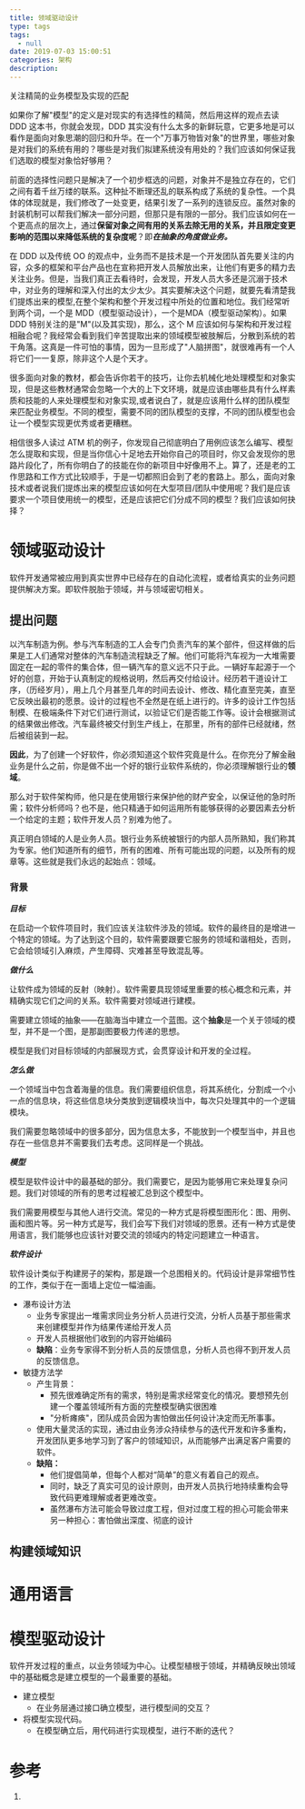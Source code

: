 ```yaml
---
title: 领域驱动设计
type: tags
tags:
  - null
date: 2019-07-03 15:00:51
categories: 架构
description:
---
```


关注精简的业务模型及实现的匹配

如果你了解"模型"的定义是对现实的有选择性的精简，然后用这样的观点去读 DDD 这本书，你就会发现，DDD 其实没有什么太多的新鲜玩意，它更多地是可以看作是面向对象思潮的回归和升华。在一个"万事万物皆对象"的世界里，哪些对象是对我们的系统有用的？哪些是对我们拟建系统没有用处的？我们应该如何保证我们选取的模型对象恰好够用？

前面的选择性问题只是解决了一个初步框选的问题，对象并不是独立存在的，它们之间有着千丝万缕的联系。这种扯不断理还乱的联系构成了系统的复杂性。一个具体的体现就是，我们修改了一处变更，结果引发了一系列的连锁反应。虽然对象的封装机制可以帮我们解决一部分问题，但那只是有限的一部分。我们应该如何在一个更高点的层次上，通过**保留对象之间有用的关系去除无用的关系，并且限定变更影响的范围以来降低系统的复杂度呢**？即***在抽象的角度做业务。***

在 DDD 以及传统 OO 的观点中，业务而不是技术是一个开发团队首先要关注的内容，众多的框架和平台产品也在宣称把开发人员解放出来，让他们有更多的精力去关注业务。但是，当我们真正去看待时，会发现，开发人员大多还是沉溺于技术中，对业务的理解和深入付出的太少太少。其实要解决这个问题，就要先看清楚我们提炼出来的模型,在整个架构和整个开发过程中所处的位置和地位。我们经常听到两个词，一个是 MDD（模型驱动设计），一个是MDA（模型驱动架构）。如果 DDD 特别关注的是"M"(以及其实现)，那么，这个 M 应该如何与架构和开发过程相融合呢？我经常会看到我们辛苦提取出来的领域模型被肢解后，分散到系统的若干角落。这真是一件可怕的事情，因为一旦形成了"人脑拼图"，就很难再有一个人将它们一一复原，除非这个人是个天才。

很多面向对象的教材，都会告诉你若干的技巧，让你去机械化地处理模型和对象实现，但是这些教材通常会忽略一个大的上下文环境，就是应该由哪些具有什么样素质和技能的人来处理模型和对象实现,或者说白了，就是应该用什么样的团队模型来匹配业务模型。不同的模型，需要不同的团队模型的支撑，不同的团队模型也会让一个模型实现更优秀或者更糟糕。

相信很多人读过 ATM 机的例子，你发现自己彻底明白了用例应该怎么编写、模型怎么提取和实现，但是当你信心十足地去开始你自己的项目时，你又会发现你的思路片段化了，所有你明白了的技能在你的新项目中好像用不上。算了，还是老的工作思路和工作方式比较顺手，于是一切都照旧会到了老的套路上。那么，面向对象技术或者说我们提炼出来的模型应该如何在大型项目/团队中使用呢？我们是应该要求一个项目使用统一的模型，还是应该把它们分成不同的模型？我们应该如何抉择？

# 领域驱动设计

软件开发通常被应用到真实世界中已经存在的自动化流程，或者给真实的业务问题提供解决方案。即软件脱胎于领域，并与领域密切相关。

## 提出问题

以汽车制造为例。参与汽车制造的工人会专门负责汽车的某个部件，但这样做的后果是工人们通常对整体的汽车制造流程缺乏了解。他们可能将汽车视为一大堆需要固定在一起的零件的集合体，但一辆汽车的意义远不只于此。一辆好车起源于一个好的创意，开始于认真制定的规格说明，然后再交付给设计。经历若干道设计工序，（历经岁月），用上几个月甚至几年的时间去设计、修改、精化直至完美，直至它反映出最初的愿景。设计的过程也不全然是在纸上进行的。许多的设计工作包括制模、在极端条件下对它们进行测试，以验证它们是否能工作等。设计会根据测试的结果做出修改。汽车最终被交付到生产线上，在那里，所有的部件已经就绪，然后被组装到一起。

**因此**，为了创建一个好软件，你必须知道这个软件究竟是什么。在你充分了解金融业务是什么之前，你是做不出一个好的银行业软件系统的，你必须理解银行业的**领域**。

那么对于软件架构师，他只是在使用银行来保护他的财产安全，以保证他的急时所需；软件分析师吗？也不是，他只精通于如何运用所有能够获得的必要因素去分析一个给定的主题；软件开发人员？别难为他了。

真正明白领域的人是业务人员。银行业务系统被银行的内部人员所熟知，我们称其为专家。他们知道所有的细节，所有的困难、所有可能出现的问题，以及所有的规章等。这些就是我们永远的起始点：领域。

### 背景

***目标***

在启动一个软件项目时，我们应该关注软件涉及的领域。软件的最终目的是增进一个特定的领域。为了达到这个目的，软件需要跟要它服务的领域和谐相处，否则，它会给领域引入麻烦，产生障碍、灾难甚至导致混乱等。

***做什么***

让软件成为领域的反射（映射）。软件需要具现领域里重要的核心概念和元素，并精确实现它们之间的关系。软件需要对领域进行建模。

需要建立领域的抽象——在脑海当中建立一个蓝图。这个**抽象**是一个关于领域的模型，并不是一个图，是那副图要极力传递的思想。

模型是我们对目标领域的内部展现方式，会贯穿设计和开发的全过程。

***怎么做***

一个领域当中包含着海量的信息。我们需要组织信息，将其系统化，分割成一个小一点的信息块，将这些信息块分类放到逻辑模块当中，每次只处理其中的一个逻辑模块。

我们需要忽略领域中的很多部分，因为信息太多，不能放到一个模型当中，并且也存在一些信息并不需要我们去考虑。这同样是一个挑战。

***模型***

模型是软件设计中的最基础的部分。我们需要它，是因为能够用它来处理复杂问题。我们对领域的所有的思考过程被汇总到这个模型中。

我们需要用模型与其他人进行交流。常见的一种方式是将模型图形化：图、用例、画和图片等。另一种方式是写，我们会写下我们对领域的愿景。还有一种方式是使用语言，我们能够也应该针对要交流的领域内的特定问题建立一种语言。

***软件设计***

软件设计类似于构建房子的架构，那是跟一个总图相关的。代码设计是非常细节性的工作，类似于在一面墙上定位一幅油画。

- 瀑布设计方法
  - 业务专家提出一堆需求同业务分析人员进行交流，分析人员基于那些需求来创建模型并作为结果传递给开发人员
  - 开发人员根据他们收到的内容开始编码
  - **缺陷**：业务专家得不到分析人员的反馈信息，分析人员也得不到开发人员的反馈信息。
- 敏捷方法学
  - 产生背景：
    - 预先很难确定所有的需求，特别是需求经常变化的情况。要想预先创建一个覆盖领域所有方面的完整模型确实很困难
    - "分析瘫痪"，团队成员会因为害怕做出任何设计决定而无所事事。
  - 使用大量灵活的实现，通过由业务涉众持续参与的迭代开发和许多重构，开发团队更多地学习到了客户的领域知识，从而能够产出满足客户需要的软件。
  - **缺陷：**
    - 他们提倡简单，但每个人都对“简单”的意义有着自己的观点。
    - 同时，缺乏了真实可见的设计原则，由开发人员执行地持续重构会导致代码更难理解或者更难改变。
    - 虽然瀑布方法可能会导致过度工程，但对过度工程的担心可能会带来另一种担心：害怕做出深度、彻底的设计

## 构建领域知识

# 通用语言

# 模型驱动设计

软件开发过程的重点，以业务领域为中心。让模型植根于领域，并精确反映出领域中的基础概念是建立模型的一个最重要的基础。

- 建立模型
  - 在业务层通过接口确立模型，进行模型间的交互？
- 将模型实现代码。
  - 在模型确立后，用代码进行实现模型，进行不断的迭代？

# 参考 #

1. 

